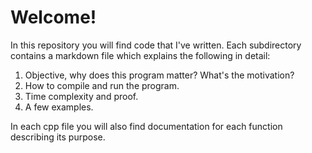 # Welcome!

In this repository you will find code that I've written. Each subdirectory contains a markdown file
which explains the following in detail:
1. Objective, why does this program matter? What's the motivation? 
2. How to compile and run the program.
3. Time complexity and proof.
4. A few examples. 

In each cpp file you will also find documentation for each function describing its purpose.




